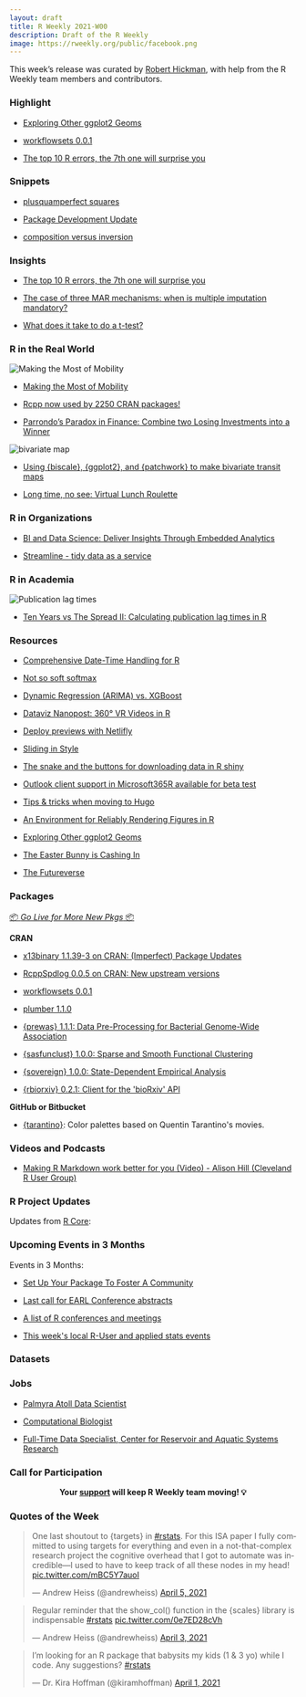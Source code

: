 ```yaml
---
layout: draft
title: R Weekly 2021-W00
description: Draft of the R Weekly
image: https://rweekly.org/public/facebook.png
---
```




This week’s release was curated by [Robert Hickman](https://twitter.com/robwhickman?lang=en), with help from the R Weekly team members and contributors.



###  Highlight

+ [Exploring Other ggplot2 Geoms](https://ivelasq.rbind.io/blog/other-geoms/)

+ [workflowsets 0.0.1](https://www.tidyverse.org/blog/2021/03/workflowsets-0-0-1/)

+ [The top 10 R errors, the 7th one will surprise you](https://rtask.thinkr.fr/the-top-10-r-mistakes-the-7th-one-will-surprise-you/)

### Snippets

+ [plusquamperfect squares](https://xianblog.wordpress.com/2021/04/02/plusquamperfect-squares/)

+ [Package Development Update](https://coolbutuseless.github.io/2021/04/01/package-development-update/)

+ [composition versus inversion](https://xianblog.wordpress.com/2021/03/31/composition-versus-inversion/)

### Insights

+ [The top 10 R errors, the 7th one will surprise you](https://rtask.thinkr.fr/the-top-10-r-mistakes-the-7th-one-will-surprise-you/)

+ [The case of three MAR mechanisms: when is multiple imputation mandatory?](https://www.rdatagen.net/post/2021-03-30-some-cases-where-imputing-missing-data-matters/)

+ [What does it take to do a t-test?](https://rviews.rstudio.com/2021/03/29/what-does-it-take-to-do-a-t-test/)

### R in the Real World

![Making the Most of Mobility](https://raw.githubusercontent.com/rweekly/image/master/2021-04-05/rweeklymobilityscaled.png)

+ [Making the Most of Mobility](https://datawookie.dev/blog/2021/04/making-the-most-of-mobility/)

+ [Rcpp now used by 2250 CRAN packages!](http://dirk.eddelbuettel.com/blog/2021/03/31#rcpp_2250_packages)

+ [Parrondo’s Paradox in Finance: Combine two Losing Investments into a Winner](https://blog.ephorie.de/parrondos-paradox-in-finance-combine-two-losing-investments-into-a-winner)

![bivariate map](https://raw.githubusercontent.com/rweekly/image/master/2021-04-05/rweeklybivariate.png)

+ [Using {biscale}, {ggplot2}, and {patchwork} to make bivariate transit maps](https://ctompkins.netlify.app/post/bivariate_transit_map/)

+ [Long time, no see: Virtual Lunch Roulette](https://staff.math.su.se/hoehle/blog/2021/04/04/socialsamp.html)

###  R in Organizations

+ [BI and Data Science: Deliver Insights Through Embedded Analytics](https://blog.rstudio.com/2021/04/01/bi-and-data-science-deliver-insights-through-embedded-analytics/)

+ [Streamline - tidy data as a service](https://simplystatistics.org/2021/03/31/streamline-data-science/)

###  R in Academia

![Publication lag times](https://raw.githubusercontent.com/rweekly/image/master/2021-04-05/rweeklypublication.png)

+ [Ten Years vs The Spread II: Calculating publication lag times in R](https://quantixed.org/2021/04/04/ten-years-vs-the-spread-ii-calculating-publication-lag-times-in-r/)

###  Resources

+ [Comprehensive Date-Time Handling for R](https://www.tidyverse.org/blog/2021/03/clock-0-1-0/)

+ [Not so soft softmax](https://www.optionstocksmachines.com/post/2021-03-24-neural-nets-3/)

+ [Dynamic Regression (ARIMA) vs. XGBoost](https://datageeek.com/2021/04/01/dynamic-regression-arima-vs-xgboost/)

+ [Dataviz Nanopost: 360° VR Videos in R](https://www.tylermw.com/vr-videos-in-r/)

+ [Deploy previews with Netlifly](https://www.pipinghotdata.com/posts/2021-04-01-deploy-previews-with-netlifly)

+ [Sliding in Style](https://www.garrickadenbuie.com/talk/sliding-in-style-south-coast-ma/)

+ [The snake and the buttons for downloading data in R shiny](https://r-critique.com/the_snake_and_the_buttons_for_downloading_data_in_R_shiny)

+ [Outlook client support in Microsoft365R available for beta test](https://blog.revolutionanalytics.com/2021/03/outlook-client-in-microsoft365r-beta.html)

+ [Tips & tricks when moving to Hugo](https://www.jumpingrivers.com/blog/moving-to-hugo-tips-tricks-optimisation/)

+ [An Environment for Reliably Rendering Figures in R](https://datawookie.dev/blog/2021/03/docker-image-for-rendering-figures-in-r/)

+ [Exploring Other ggplot2 Geoms](https://ivelasq.rbind.io/blog/other-geoms/)

+ [The Easter Bunny is Cashing In](https://datawookie.dev/blog/2021/04/the-easter-bunny-is-cashing-in/)

+ [The Futureverse](https://www.futureverse.org/)

###  Packages

<p class="added-hostname"><a href="https://rweekly.org/live" target="_blank" class="externalLink">📦 <i>Go Live for More New Pkgs</i> 📦</a></p>

**CRAN**

+ [x13binary 1.1.39-3 on CRAN: (Imperfect) Package Updates](http://dirk.eddelbuettel.com/blog/2021/03/30#x13binary_1.1.39-3)

+ [RcppSpdlog 0.0.5 on CRAN: New upstream versions](http://dirk.eddelbuettel.com/blog/2021/03/28#rcppspdlog_0.0.5)

+ [workflowsets 0.0.1](https://www.tidyverse.org/blog/2021/03/workflowsets-0-0-1/)

+ [plumber 1.1.0](https://blog.rstudio.com/2021/03/29/plumber-v1-1-0/)

+ [{prewas} 1.1.1: Data Pre-Processing for Bacterial Genome-Wide Association](https://cran.r-project.org/package=prewas)

+ [{sasfunclust} 1.0.0: Sparse and Smooth Functional Clustering](https://cran.r-project.org/package=sasfunclust)

+ [{sovereign} 1.0.0: State-Dependent Empirical Analysis](https://cran.r-project.org/package=sovereign)

+ [{rbiorxiv} 0.2.1: Client for the 'bioRxiv' API](https://cran.r-project.org/package=rbiorxiv)

**GitHub or Bitbucket**

+ [{tarantino}](https://github.com/rexarski/tarantino): Color palettes based on Quentin Tarantino's movies.

###  Videos and Podcasts

+ [Making R Markdown work better for you (Video) - Alison Hill (Cleveland R User Group)](https://youtu.be/sxYE0BY1mdc)


<!--<div class="post-more-begin></div><div class="post-more-end"></div>-->

###  R Project Updates

Updates from [R Core](http://developer.r-project.org/blosxom.cgi/R-devel/NEWS):


###  Upcoming Events in 3 Months

Events in 3 Months:

+ [Set Up Your Package To Foster A Community](https://ropensci.org/commcalls/apr2021-pkg-community/)

+ [Last call for EARL Conference abstracts](https://www.mango-solutions.com/last-call-for-earl-conference-abstracts/)

+ [A list of R conferences and meetings](https://jumpingrivers.github.io/meetingsR/events.html)

+ [This week's local R-User and applied stats events](https://community.rstudio.com/c/irl)


### Datasets

### Jobs

+ [Palmyra Atoll Data Scientist](https://recruit.ap.ucsb.edu/JPF01968)

+ [Computational Biologist](https://www.r-users.com/jobs/computational-biologist/)

+ [Full-Time Data Specialist, Center for Reservoir and Aquatic Systems Research](https://sites.baylor.edu/powersresearchgroup/data-specialist/)

###  Call for Participation


<p class="hide-support added-hostname support-rweekly" style="text-align: center;font-weight: bold;">Your <a class="non-visited externalLink" href="https://www.patreon.com/rweekly" onclick="pas(this)">support</a> will keep R Weekly team moving! 💡</p>

###  Quotes of the Week

<blockquote class="twitter-tweet"><p lang="en" dir="ltr">One last shoutout to {targets} in <a href="https://twitter.com/hashtag/rstats?src=hash&amp;ref_src=twsrc%5Etfw">#rstats</a>. For this ISA paper I fully committed to using targets for everything and even in a not-that-complex research project the cognitive overhead that I got to automate was incredible—I used to have to keep track of all these nodes in my head! <a href="https://t.co/mBC5Y7auoI">pic.twitter.com/mBC5Y7auoI</a></p>&mdash; Andrew Heiss (@andrewheiss) <a href="https://twitter.com/andrewheiss/status/1378876915294027776?ref_src=twsrc%5Etfw">April 5, 2021</a></blockquote> <script async src="https://platform.twitter.com/widgets.js" charset="utf-8"></script>

<blockquote class="twitter-tweet"><p lang="en" dir="ltr">Regular reminder that the show_col() function in the {scales} library is indispensable <a href="https://twitter.com/hashtag/rstats?src=hash&amp;ref_src=twsrc%5Etfw">#rstats</a> <a href="https://t.co/0e7ED28cVh">pic.twitter.com/0e7ED28cVh</a></p>&mdash; Andrew Heiss (@andrewheiss) <a href="https://twitter.com/andrewheiss/status/1378368378889506829?ref_src=twsrc%5Etfw">April 3, 2021</a></blockquote> <script async src="https://platform.twitter.com/widgets.js" charset="utf-8"></script>

<blockquote class="twitter-tweet"><p lang="en" dir="ltr">I’m looking for an R package that babysits my kids (1 &amp; 3 yo) while I code. Any suggestions? <a href="https://twitter.com/hashtag/rstats?src=hash&amp;ref_src=twsrc%5Etfw">#rstats</a></p>&mdash; Dr. Kira Hoffman (@kiramhoffman) <a href="https://twitter.com/kiramhoffman/status/1377458317283315712?ref_src=twsrc%5Etfw">April 1, 2021</a></blockquote> <script async src="https://platform.twitter.com/widgets.js" charset="utf-8"></script>
